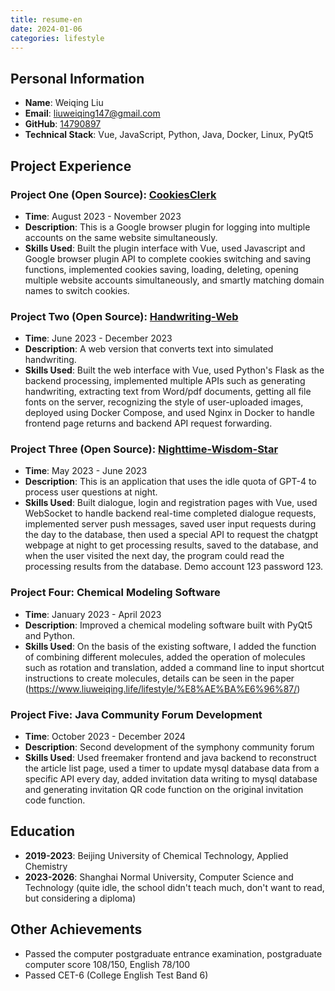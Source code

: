 ```yaml
---
title: resume-en
date: 2024-01-06
categories: lifestyle 
---
```


## Personal Information
- **Name**: Weiqing Liu
- **Email**: [liuweiqing147@gmail.com](mailto:liuweiqing147@gmail.com)
- **GitHub**: [14790897](https://github.com/14790897)
- **Technical Stack**: Vue, JavaScript, Python, Java, Docker, Linux, PyQt5

## Project Experience

### Project One (Open Source): [CookiesClerk](https://github.com/14790897/CookiesClerk)

- **Time**: August 2023 - November 2023
- **Description**: This is a Google browser plugin for logging into multiple accounts on the same website simultaneously.
- **Skills Used**: Built the plugin interface with Vue, used Javascript and Google browser plugin API to complete cookies switching and saving functions, implemented cookies saving, loading, deleting, opening multiple website accounts simultaneously, and smartly matching domain names to switch cookies.

### Project Two (Open Source): [Handwriting-Web](https://github.com/14790897/handwriting-web)

- **Time**: June 2023 - December 2023
- **Description**: A web version that converts text into simulated handwriting.
- **Skills Used**: Built the web interface with Vue, used Python's Flask as the backend processing, implemented multiple APIs such as generating handwriting, extracting text from Word/pdf documents, getting all file fonts on the server, recognizing the style of user-uploaded images, deployed using Docker Compose, and used Nginx in Docker to handle frontend page returns and backend API request forwarding.

### Project Three (Open Source): [Nighttime-Wisdom-Star](https://github.com/14790897/Nighttime-Wisdom-Star)

- **Time**: May 2023 - June 2023
- **Description**: This is an application that uses the idle quota of GPT-4 to process user questions at night.
- **Skills Used**: Built dialogue, login and registration pages with Vue, used WebSocket to handle backend real-time completed dialogue requests, implemented server push messages, saved user input requests during the day to the database, then used a special API to request the chatgpt webpage at night to get processing results, saved to the database, and when the user visited the next day, the program could read the processing results from the database. Demo account 123 password 123.

### Project Four: Chemical Modeling Software

- **Time**: January 2023 - April 2023
- **Description**: Improved a chemical modeling software built with PyQt5 and Python.
- **Skills Used**: On the basis of the existing software, I added the function of combining different molecules, added the operation of molecules such as rotation and translation, added a command line to input shortcut instructions to create molecules, details can be seen in the paper (https://www.liuweiqing.life/lifestyle/%E8%AE%BA%E6%96%87/)

### Project Five: Java Community Forum Development
- **Time**: October 2023 - December 2024
- **Description**: Second development of the symphony community forum
- **Skills Used**: Used freemaker frontend and java backend to reconstruct the article list page, used a timer to update mysql database data from a specific API every day, added invitation data writing to mysql database and generating invitation QR code function on the original invitation code function.

## Education

- **2019-2023**: Beijing University of Chemical Technology, Applied Chemistry
- **2023-2026**: Shanghai Normal University, Computer Science and Technology (quite idle, the school didn't teach much, don't want to read, but considering a diploma)

## Other Achievements

- Passed the computer postgraduate entrance examination, postgraduate computer score 108/150, English 78/100
- Passed CET-6 (College English Test Band 6)